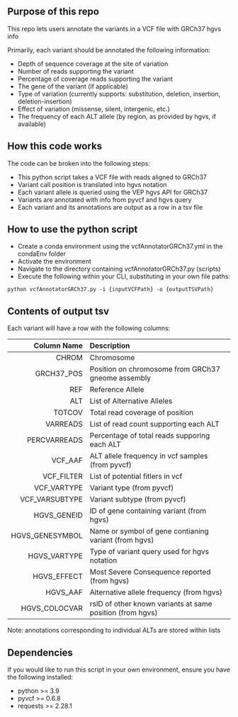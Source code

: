 ## Purpose of this repo
This repo lets users annotate the variants in a VCF file with GRCh37 hgvs info

Primarily, each variant should be annotated the following information:

- Depth of sequence coverage at the site of variation
- Number of reads supporting the variant
- Percentage of coverage reads supporting the variant
- The gene of the variant (if applicable)
- Type of variation (currently supports: substitution, deletion, insertion, deletion-insertion)
- Effect of variation (missense, silent, intergenic, etc.)
- The frequency of each ALT allele (by region, as provided by hgvs, if available)

## How this code works

The code can be broken into the following steps:

- This python script takes a VCF file with reads aligned to GRCh37
- Variant call position is translated into hgvs notation
- Each variant allele is queried using the VEP hgvs API for GRCh37
- Variants are annotated with info from pyvcf and hgvs query
- Each variant and its annotations are output as a row in a tsv file

## How to use the python script

- Create a conda environment using the vcfAnnotatorGRCh37.yml in the condaEnv folder
- Activate the environment
- Navigate to the directory containing vcfAnnotatorGRCh37.py (scripts)
- Execute the following within your CLI, substituting in your own file paths:
```
python vcfAnnotatorGRCh37.py -i {inputVCFPath} -o {outputTSVPath}
```

## Contents of output tsv

Each variant will have a row with the following columns:

| Column Name | Description |
|-:|:-|
| CHROM | Chromosome |
| GRCH37_POS | Position on chromosome from GRCh37 gneome assembly |
| REF | Reference Allele |
| ALT | List of Alternative Alleles |
| TOTCOV | Total read coverage of position |
| VARREADS | List of read count supporting each ALT |
| PERCVARREADS | Percentage of total reads supporing each ALT |
| VCF_AAF | ALT allele frequency in vcf samples (from pyvcf) |
| VCF_FILTER | List of potential fitlers in vcf |
| VCF_VARTYPE | Variant type (from pyvcf) |
| VCF_VARSUBTYPE | Variant subtype (from pyvcf) |
| HGVS_GENEID | ID of gene containing variant (from hgvs) |
| HGVS_GENESYMBOL | Name or symbol of gene contianing variant (from hgvs) |
| HGVS_VARTYPE | Type of variant query used for hgvs notation |
| HGVS_EFFECT | Most Severe Consequence reported (from hgvs) |
| HGVS_AAF | Alternative allele frequency (from hgvs) |
| HGVS_COLOCVAR | rsID of other known variants at same position (from hgvs) |

Note: annotations corresponding to individual ALTs are stored within lists

## Dependencies

If you would like to run this script in your own environment, ensure you have the following installed:
- python >= 3.9
- pyvcf >= 0.6.8
- requests >= 2.28.1

